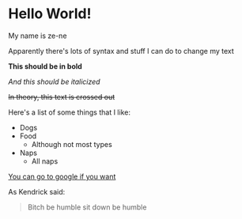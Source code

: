 
# Hello World!
My name is ze-ne

Apparently there's lots of syntax and stuff I can do to change my text

**This should be in bold**

*And this should be italicized*

~~In theory, this text is crossed out~~

Here's a list of some things that I like:
* Dogs
* Food
	* Although not most types
* Naps
	* All naps

[You can go to google if you want](https://www.google.com)

As Kendrick said:

> Bitch be humble
> sit down
> be humble